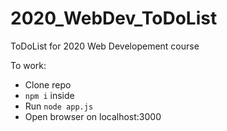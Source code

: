 # 2020_WebDev_ToDoList
ToDoList for 2020 Web Developement course

To work:
* Clone repo
* `npm i` inside
* Run `node app.js`
* Open browser on localhost:3000
